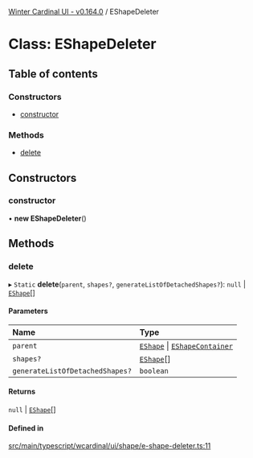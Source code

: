 [Winter Cardinal UI - v0.164.0](../index.md) / EShapeDeleter

# Class: EShapeDeleter

## Table of contents

### Constructors

- [constructor](EShapeDeleter.md#constructor)

### Methods

- [delete](EShapeDeleter.md#delete)

## Constructors

### constructor

• **new EShapeDeleter**()

## Methods

### delete

▸ `Static` **delete**(`parent`, `shapes?`, `generateListOfDetachedShapes?`): ``null`` \| [`EShape`](../interfaces/EShape.md)[]

#### Parameters

| Name | Type |
| :------ | :------ |
| `parent` | [`EShape`](../interfaces/EShape.md) \| [`EShapeContainer`](EShapeContainer.md) |
| `shapes?` | [`EShape`](../interfaces/EShape.md)[] |
| `generateListOfDetachedShapes?` | `boolean` |

#### Returns

``null`` \| [`EShape`](../interfaces/EShape.md)[]

#### Defined in

[src/main/typescript/wcardinal/ui/shape/e-shape-deleter.ts:11](https://github.com/winter-cardinal/winter-cardinal-ui/blob/v0.164.0/src/main/typescript/wcardinal/ui/shape/e-shape-deleter.ts#L11)
